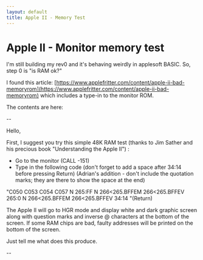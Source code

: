 ```yaml
---
layout: default
title: Apple II - Memory Test
---
```


# Apple II - Monitor memory test

I'm still building my rev0 and it's behaving weirdly in applesoft
BASIC.  So, step 0 is "is RAM ok?"

I found this article: [https://www.applefritter.com/content/apple-ii-bad-memoryrom](https://www.applefritter.com/content/apple-ii-bad-memoryrom) which includes a type-in to the monitor
ROM.

The contents are here:

--

Hello,

First, I suggest you try this simple 48K RAM test (thanks to Jim Sather and his precious book "Understanding the Apple II") :
 * Go to the monitor (CALL -151)
 * Type in the following code (don't forget to add a space after 34:14 before pressing Return) (Adrian's addition - don't include the quotation marks; they are there to show the space at the end)

"C050 C053 C054 C057 N 265:FF N 266<265.BFFEM 266<265.BFFEV 265:0 N 266<265.BFFEM 266<265.BFFEV 34:14 "(Return)

The Apple II will go to HGR mode and display white and dark graphic screen along with question marks and inverse @ characters at the bottom of the screen.
If some RAM chips are bad, faulty addresses will be printed on the bottom of the screen.

Just tell me what does this produce.

--
